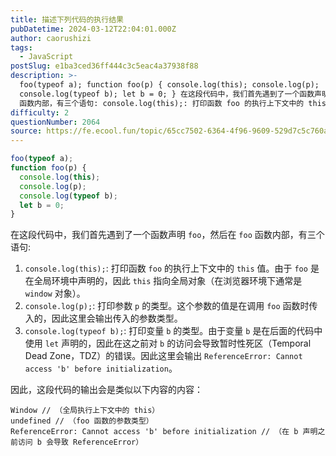 ```yaml
---
title: 描述下列代码的执行结果
pubDatetime: 2024-03-12T22:04:01.000Z
author: caorushizi
tags:
  - JavaScript
postSlug: e1ba3ced36ff444c3c5eac4a37938f88
description: >-
  foo(typeof a); function foo(p) { console.log(this); console.log(p);
  console.log(typeof b); let b = 0; } 在这段代码中，我们首先遇到了一个函数声明 foo，然后在 foo
  函数内部，有三个语句: console.log(this);: 打印函数 foo 的执行上下文中的 this 值。由于 foo
difficulty: 2
questionNumber: 2064
source: https://fe.ecool.fun/topic/65cc7502-6364-4f96-9609-529d7c5c760a
---
```


```js
foo(typeof a);
function foo(p) {
  console.log(this);
  console.log(p);
  console.log(typeof b);
  let b = 0;
}
```

在这段代码中，我们首先遇到了一个函数声明 `foo`，然后在 `foo` 函数内部，有三个语句:

1. `console.log(this);`: 打印函数 `foo` 的执行上下文中的 `this` 值。由于 `foo` 是在全局环境中声明的，因此 `this` 指向全局对象（在浏览器环境下通常是 `window` 对象）。
2. `console.log(p);`: 打印参数 `p` 的类型。这个参数的值是在调用 `foo` 函数时传入的，因此这里会输出传入的参数类型。
3. `console.log(typeof b);`: 打印变量 `b` 的类型。由于变量 `b` 是在后面的代码中使用 `let` 声明的，因此在这之前对 `b` 的访问会导致暂时性死区（Temporal Dead Zone，TDZ）的错误。因此这里会输出 `ReferenceError: Cannot access 'b' before initialization`。

因此，这段代码的输出会是类似以下内容的内容：

```
Window // （全局执行上下文中的 this）
undefined // （foo 函数的参数类型）
ReferenceError: Cannot access 'b' before initialization // （在 b 声明之前访问 b 会导致 ReferenceError）
```
